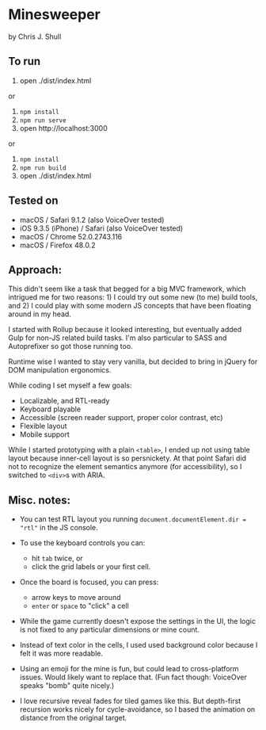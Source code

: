 # Minesweeper

by Chris J. Shull

## To run

1. open ./dist/index.html

or

1. `npm install`
2. `npm run serve`
3. open http://localhost:3000

or

1. `npm install`
2. `npm run build`
3. open ./dist/index.html


## Tested on

- macOS / Safari 9.1.2 (also VoiceOver tested)
- iOS 9.3.5 (iPhone) / Safari (also VoiceOver tested)
- macOS / Chrome 52.0.2743.116
- macOS / Firefox 48.0.2


## Approach:

This didn't seem like a task that begged for a big MVC framework, which intrigued me for two reasons: 1) I could try out some new (to me) build tools, and 2) I could play with some modern JS concepts that have been floating around in my head.

I started with Rollup because it looked interesting, but eventually added Gulp for non-JS related build tasks. I'm also particular to SASS and Autoprefixer so got those running too.

Runtime wise I wanted to stay very vanilla, but decided to bring in jQuery for DOM manipulation ergonomics.

While coding I set myself a few goals:
- Localizable, and RTL-ready
- Keyboard playable
- Accessible (screen reader support, proper color contrast, etc)
- Flexible layout
- Mobile support

While I started prototyping with a plain `<table>`, I ended up not using table layout because inner-cell layout is so persnickety. At that point Safari did not to recognize the element semantics anymore (for accessibility), so I switched to `<div>`s with ARIA.


## Misc. notes:

- You can test RTL layout you running `document.documentElement.dir = "rtl"` in the JS console.

- To use the keyboard controls you can:
    - hit `tab` twice, or
    - click the grid labels or your first cell.

- Once the board is focused, you can press:
    - arrow keys to move around
    - `enter` or `space` to "click" a cell

- While the game currently doesn't expose the settings in the UI, the logic is not fixed to any particular dimensions or mine count.

- Instead of text color in the cells, I used used background color because I felt it was more readable.

- Using an emoji for the mine is fun, but could lead to cross-platform issues. Would likely want to replace that. (Fun fact though: VoiceOver speaks "bomb" quite nicely.)

- I love recursive reveal fades for tiled games like this. But depth-first recursion works nicely for cycle-avoidance, so I based the animation on distance from the original target.

